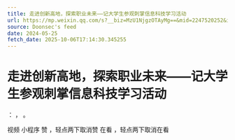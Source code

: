 ```yaml
---
title: 走进创新高地，探索职业未来——记大学生参观刺掌信息科技学习活动
url: https://mp.weixin.qq.com/s?__biz=MzU1NjgzOTAyMg==&mid=2247520252&idx=2&sn=f04b48d86882f28cda8caf919689366f
source: Doonsec's feed
date: 2024-05-25
fetch_date: 2025-10-06T17:14:30.345255
---
```


# 走进创新高地，探索职业未来——记大学生参观刺掌信息科技学习活动

：
，
。

视频
小程序
赞
，轻点两下取消赞
在看
，轻点两下取消在看